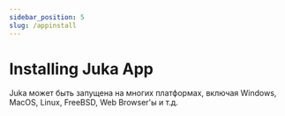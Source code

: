 ```yaml
---
sidebar_position: 5
slug: /appinstall
---
```


# Installing Juka App
Juka может быть запущена на многих платформах, включая Windows, MacOS, Linux, FreeBSD, Web Browser'ы и т.д.